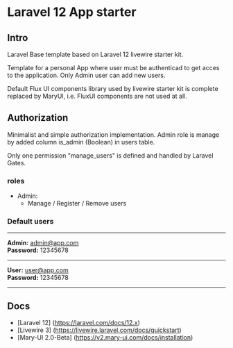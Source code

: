 # Laravel 12 App starter
## Intro
Laravel Base template based on Laravel 12 livewire starter kit.

Template for a personal App where user must be authenticad to get acces to the application. Only Admin user can add new users. 

Default Flux UI components library used by livewire starter kit is complete replaced by MaryUI, i.e. FluxUI components are not used at all.

## Authorization
Minimalist and simple authorization implementation. Admin role is manage by added column is_admin (Boolean) in users table.

Only one permission "manage_users" is defined and handled by Laravel Gates. 

### roles
- Admin:
  - Manage / Register / Remove users

### Default users
___
**Admin:** admin@app.com  
**Password:** 12345678
___
**User:** user@app.com  
**Password:** 12345678
___

## Docs
- [Laravel 12] (https://laravel.com/docs/12.x)
- [Livewire 3] (https://livewire.laravel.com/docs/quickstart)
- [Mary-UI 2.0-Beta] (https://v2.mary-ui.com/docs/installation)
